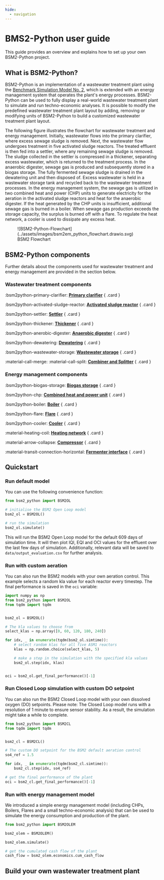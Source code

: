 ```yaml
---
hide:
  - navigation
---
```


# BMS2-Python user guide

This guide provides an overview and explains how to set up your own BSM2-Python project.


## What is BSM2-Python?

BSM2-Python is an implementation of a wastewater treatment plant using the [Benchmark Simulation Model No. 2],
which is extended with an energy management system that operates the plant's energy processes. BSM2-Python can be used to
fully display a real-world wastewater treatment plant to simulate and run techno-economic analyses. It is possible to
modify the predefined wastewater treatment plant layout by adding, removing or modifying units of BSM2-Python to build a
customized wastewater treatment plant layout.

The following figure illustrates the flowchart for wastewater treatment and energy management.
Initially, wastewater flows into the primary clarifier, where excess sewage sludge is removed. Next, the wastewater flow
undergoes treatment in five activated sludge reactors. The treated effluent is then fed into a settler, where any
remaining sewage sludge is removed.
The sludge collected in the settler is compressed in a thickener, separating excess wastewater, which is returned to the
treatment process. In the anaerobic digester, sewage gas is produced and subsequently stored in a biogas storage.
The fully fermented sewage sludge is drained in the dewatering unit and then disposed of. Excess wastewater is held in a wastewater storage tank and recycled back to the wastewater treatment processes.
In the energy management system, the sewage gas is utilized in two combined heat and power (CHP) units to generate
electricity for the aeration in the activated sludge reactors and heat for the anaerobic digester. If the heat generated
by the CHP units is insufficient, additional sewage gas is burned in a boiler. When sewage gas production exceeds the
storage capacity, the surplus is burned off with a flare. To regulate the heat network, a cooler is used to
dissipate any excess heat.

<figure markdown="span">
  ![BSM2-Python-Flowchart](../assets/images/bsm2em_python_flowchart.drawio.svg)
  <figcaption>BSM2 Flowchart</figcaption>
</figure>


## BSM2-Python components

Further details about the components used for wastewater treatment and energy management are provided in the section below.

### Wastewater treatment components

<div class="grid" markdown>

:bsm2python-primary-clarifier: __[Primary clarifier](/user_guide/wwt_components/primary_clarifier)__
{ .card }

:bsm2python-activated-sludge-reactor: __[Activated sludge reactor](/user_guide/wwt_components/activated_sludge_reactor)__
{ .card }

:bsm2python-settler: __[Settler](/user_guide/wwt_components/settler)__
{ .card }

:bsm2python-thickener: __[Thickener](/user_guide/wwt_components/thickener)__
{ .card }

:bsm2python-anerobic-digester: __[Anaerobic digester](/user_guide/wwt_components/anaerobic_digester)__
{ .card }

:bsm2python-dewatering: __[Dewatering](/user_guide/wwt_components/dewatering)__
{ .card }

:bsm2python-wastewater-storage: __[Wastewater storage](/user_guide/wwt_components/wastewater_storage)__
{ .card }

:material-call-merge: :material-call-split: __[Combiner and Splitter](/user_guide/wwt_components/combiner_and_splitter)__
{ .card }
</div>


### Energy management components

<div class="grid" markdown>

:bsm2python-biogas-storage: __[Biogas storage](/user_guide/em_components/biogas_storage)__
{ .card }

:bsm2python-chp: __[Combined heat and power unit](/user_guide/em_components/chp)__
{ .card }

:bsm2python-boiler: __[Boiler](/user_guide/em_components/boiler)__
{ .card }

:bsm2python-flare: __[Flare](/user_guide/em_components/flare)__
{ .card }

:bsm2python-cooler: __[Cooler](/user_guide/em_components/cooler)__
{ .card }

:material-heating-coil: __[Heating network](/user_guide/em_components/heat_net)__
{ .card }

:material-arrow-collapse: __[Compressor](/user_guide/em_components/compressor)__
{ .card }

:material-transit-connection-horizontal: __[Fermenter interface](/user_guide/em_components/fermenter_interface)__
{ .card }
</div>


## Quickstart

### Run default model

You can use the following convenience function:

```python
from bsm2_python import BSM2OL

# initialise the BSM2 Open Loop model
bsm2_ol = BSM2OL()

# run the simulation
bsm2_ol.simulate()
```

This will run the BSM2 Open Loop model for the default 609 days of simulation time.
It will then plot IQI, EQI and OCI values for the effluent over the last few days of simulation.
Additionally, relevant data will be saved to `data/output_evaluation.csv` for further analysis.

### Run with custom aeration

You can also run the BSM2 models with your own aeration control.
This example selects a random kla value for each reactor every timestep.
The final performance is saved in the `oci` variable:

```python
import numpy as np
from bsm2_python import BSM2OL
from tqdm import tqdm


bsm2_ol = BSM2OL()

# The kla values to choose from
select_klas = np.array([0, 60, 120, 180, 240])

for idx, _ in enumerate(tqdm(bsm2_ol.simtime)):
    # select random klas for all five ASM1 reactors
    klas = np.random.choice(select_klas, 5)

    # make a step in the simulation with the specified kla values
    bsm2_ol.step(idx, klas)


oci = bsm2_ol.get_final_performance()[-1]
```

### Run Closed Loop simulation with custom DO setpoint
You can also run the BSM2 Closed Loop model with your own dissolved oxygen (DO) setpoints.
Please note: The Closed Loop model runs with a resolution of 1 minute to ensure sensor stability. 
As a result, the simulation might take a while to complete.

```python
from bsm2_python import BSM2CL
from tqdm import tqdm


bsm2_cl = BSM2CL()

# The custom DO setpoint for the BSM2 default aeration control
so4_ref = 1.5

for idx, _ in enumerate(tqdm(bsm2_cl.simtime)):
    bsm2_cl.step(idx, so4_ref)

# get the final performance of the plant
oci = bsm2_cl.get_final_performance()[-1]
```

### Run with energy management model
We introduced a simple energy management model (including CHPs, Boilers, Flares and a small techno-economic analysis)
that can be used to simulate the energy consumption and production of the plant.

```python
from bsm2_python import BSM2OLEM

bsm2_olem = BSM2OLEM()

bsm2_olem.simulate()

# get the cumulated cash flow of the plant
cash_flow = bsm2_olem.economics.cum_cash_flow
```


## Build your own wastewater treatment plant


[Benchmark Simulation Model No. 2]: https://iwaponline.com/ebooks/book-pdf/650794/wio9781780401171.pdf
